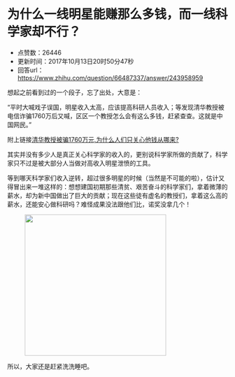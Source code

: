 # 为什么一线明星能赚那么多钱，而一线科学家却不行？
- 点赞数：26446
- 更新时间：2017年10月13日20时50分47秒
- 回答url：https://www.zhihu.com/question/66487337/answer/243958959
<body>
 <p data-pid="h6eZTqR5">想起之前看到过的一个段子，忘了出处，大意是：</p>
 <p data-pid="xHtQaKot">“平时大喊戏子误国，明星收入太高，应该提高科研人员收入；等发现清华教授被电信诈骗1760万后又喊，区区一个教授怎么会有这么多钱，赶紧查查。这就是中国网民。”</p>
 <p data-pid="GDR-I5bP">附上链接<a href="https://link.zhihu.com/?target=http%3A//www.sohu.com/a/113225557_116855" class=" wrap external" target="_blank" rel="nofollow noreferrer">清华教授被骗1760万元,为什么人们只关心他钱从哪来?</a></p>
 <p data-pid="QqgQtK4r">其实并没有多少人是真正关心科学家的收入的，更别说科学家所做的贡献了，科学家只不过是被大部分人当做对高收入明星泄愤的工具。</p>
 <p data-pid="uYIUm1_6">等到哪天科学家们收入逆转，超过很多明星的时候（当然是不可能的啦），估计又得冒出来一堆这样的：想想建国初期那些清贫、艰苦奋斗的科学家们，拿着微薄的薪水，却为新中国做出了巨大的贡献；现在这些徒有虚名的教授们，拿着这么高的薪水，还能安心做科研吗？难怪成果没法跟他们比，诺奖没拿几个！</p>
 <figure>
  <img src="https://picx.zhimg.com/50/v2-2d65d8a46476b46eb1651f9dae26f776_720w.jpg?source=1940ef5c" data-caption="" data-rawwidth="323" data-rawheight="232" data-original-token="v2-2d65d8a46476b46eb1651f9dae26f776" class="content_image" width="323">
 </figure>
 <p data-pid="gNjxXQbQ">所以，大家还是赶紧洗洗睡吧。</p>
 <p></p>
</body>